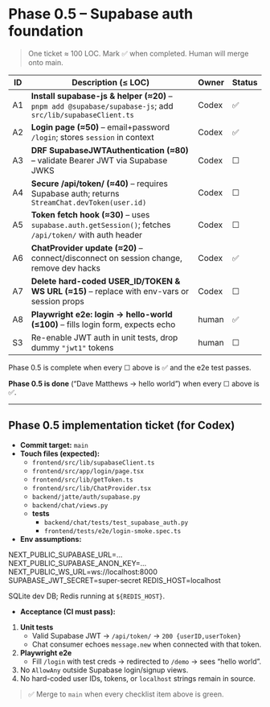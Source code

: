 
# Phase 0.5 – Supabase auth foundation

> One ticket ≈ 100 LOC. Mark ✅ when completed. Human will merge onto main.

| ID  | Description (≤ LOC)                                                                                                               | Owner | Status |
|-----|----------------------------------------------------------------------------------------------------------------------------------|-------|--------|
| A1  | **Install supabase-js & helper (≈20)** – `pnpm add @supabase/supabase-js`; add `src/lib/supabaseClient.ts`                        | Codex | ✅ |
| A2  | **Login page (≈50)** – email+password `/login`; stores `session` in context                                                       | Codex | ✅ |
| A3  | **DRF SupabaseJWTAuthentication (≈80)** – validate Bearer JWT via Supabase JWKS                                                   | Codex | ☐ |
| A4  | **Secure /api/token/ (≈40)** – requires Supabase auth; returns `StreamChat.devToken(user.id)`                                     | Codex | ☐ |
| A5  | **Token fetch hook (≈30)** – uses `supabase.auth.getSession()`; fetches `/api/token/` with auth header                            | Codex | ☐ |
| A6  | **ChatProvider update (≈20)** – connect/disconnect on session change, remove dev hacks                                            | Codex | ✅ |
| A7  | **Delete hard-coded USER_ID/TOKEN & WS URL (≈15)** – replace with env-vars or session props                                       | Codex | ☐ |
| A8  | **Playwright e2e: login → hello-world (≤100)** – fills login form, expects echo                                                   | human | ✅ |
| S3  | Re-enable JWT auth in unit tests, drop dummy `"jwt1"` tokens                                                                      | human | ☐ |

Phase 0.5 is complete when every ☐ above is ✅ and the e2e test passes.


**Phase 0.5 is done** (“Dave Matthews → hello world”) when every ☐ above is ✅.

---

## Phase 0.5 implementation ticket (for Codex)

* **Commit target:** `main`   <!-- solo-dev: no feature branches -->
* **Touch files (expected):**
  * `frontend/src/lib/supabaseClient.ts`
  * `frontend/src/app/login/page.tsx`
  * `frontend/src/lib/getToken.ts`                <!-- replaces dev helper -->
  * `frontend/src/lib/ChatProvider.tsx`
  * `backend/jatte/auth/supabase.py`              <!-- new DRF auth class -->
  * `backend/chat/views.py`                       <!-- secure `/api/token/` -->
  * **tests**  
    * `backend/chat/tests/test_supabase_auth.py`  
    * `frontend/tests/e2e/login-smoke.spec.ts`
* **Env assumptions:**

NEXT_PUBLIC_SUPABASE_URL=…
NEXT_PUBLIC_SUPABASE_ANON_KEY=…
NEXT_PUBLIC_WS_URL=ws://localhost:8000
SUPABASE_JWT_SECRET=super-secret
REDIS_HOST=localhost

SQLite dev DB; Redis running at `${REDIS_HOST}`.
* **Acceptance (CI must pass):**
1. **Unit tests**  
   * Valid Supabase JWT → `/api/token/` → `200 {userID,userToken}`  
   * Chat consumer echoes `message.new` when connected with that token.
2. **Playwright e2e**  
   * Fill `/login` with test creds → redirected to `/demo` → sees “hello world”.
3. No `AllowAny` outside Supabase login/signup views.
4. No hard-coded user IDs, tokens, or `localhost` strings remain in source.

> ✅ Merge to `main` when every checklist item above is green.
